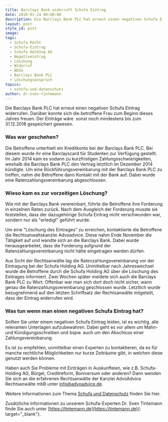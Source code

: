 ```yaml
---
title: Barclays Bank widerruft Schufa Eintrag
date: 2018-01-24 00:00:00
description: Die Barclays Bank PLC hat erneut einen negativen Schufa Eintrag widerrufen.
layout: post
style_id: post
image:
tags:
  - Schufa Recht
  - Schufa-Eintrag
  - Schufa Holding AG
  - Negativeintrag
  - Löschung
  - Widerruf
  - BDSG
  - Barclays Bank PLC
  - Löschungsanspruch
topics:
  - schufa-und-datenschutz
author: dr-sven-tintemann
---
```

Die Barclays Bank PLC hat erneut einen negativen Schufa Eintrag widerrufen. Darüber konnte sich die betroffene Frau zum Beginn dieses Jahres freuen. Der Einträge wäre&nbsp; sonst noch mindestens bis zum 31.12.2018 gespeichert gewesen.

### Was war geschehen?

Die Betroffene unterhielt ein Kreditkonto bei der Barclays Bank PLC. Bei diesem wurde ihr eine Barclayscard für Studenten zur Verfügung gestellt. Im Jahr 2014 kam es sodann zu kurzfristigen Zahlungsschwierigkeiten, weshalb die Barclays Bank PLC den Vertrag letztlich im Dezember 2014 kündigte. Um eine Rückführungsvereinbarung mit der Barclays Bank PLC zu treffen, nahm die Betroffene dann Kontakt mit der Bank auf. Dabei wurde eine Ratenzahlungsvereinbarung abgeschlossen.

### Wieso kam es zur vorzeitigen Löschung?

Wie mit der Barclays Bank verereinbart, führte die Betroffene ihre Forderung in einzelnen Raten zurück. Nach dem Ausgleich der Forderung musste sie feststellen, dass der dazugehörige Schufa Eintrag nicht verschwunden war, sondern nur als "erledigt" geführt wurde.

Um eine "Löschung des Eintrages" zu erreichen, kontaktierte die Betroffene die Rechtsanwaltskanzlei Advoadvice. Diese nahm Ende November die Tätigkeit auf und wandte sich an die Barclays Bank. Dabei wurde herausgearbeitet, dass die Forderung aufgrund der Ratenzahlungsvereinbarung nicht hätte eingetragen werden dürfen.

Aus Sicht der Rechtsanwälte lag die Ratenzahlungsvereinbarung vor der Eintragung bei der Schufa Holding AG. Unmittelbar nach Jahreswechsel wurde die Betroffene durch die Schufa Holding AG über die Löschung des Eintrages informiert. Zwei Wochen später meldete sich auch die Barclays Bank PLC zu Wort. Offenbar war man sich dort doch nicht sicher, wann genau die Ratenzahlungsvereinbarung geschlossen wurde. Letztlich wurde bezugnehmend auf den letzten Schriftsatz der Rechtsanwälte mitgeteilt, dass der Eintrag widerrufen wird.

### Was tun wenn man einen negativen Schufa Eintrag hat?

Sollten Sie unter einem negativen Schufa Eintrag leiden, ist es wichtig, alle relevanten Unterlagen aufzubewahren. Dabei geht es vor allem um Mahn- und Kündigungsschreiben und bspw. auch um den Abschluss einer Zahlungsvereinbarung.

Es ist zu empfehlen, unmittelbar einen Experten zu kontaktieren, da es für manche rechtliche Möglichkeiten nur kurze Zeiträume gibt, in welchen diese genutzt werden können.

Haben auch Sie Probleme mit Einträgen in Auskunfteien, wie z.B. Schufa-Holding AG, Bürgel, Creditreform, Boniversum oder anderen? Dann wenden Sie sich an die erfahrenen Rechtsanwälte der Kanzlei AdvoAdvice Rechtsanwälte mbB unter [info@advoadvice.de](mailto:info@advoadvice.de).

Weitere Informationen zum Thema [Schufa und Datenschutz](/themen/schufa-und-datenschutz/)&nbsp;finden Sie hier.&nbsp;

Zusätzliche Informationen zu unserem Schufa-Experten Dr. Sven Tintemann finde Sie auch unter [https://tintemann.de](https://tintemann.de){: target="_blank"}.